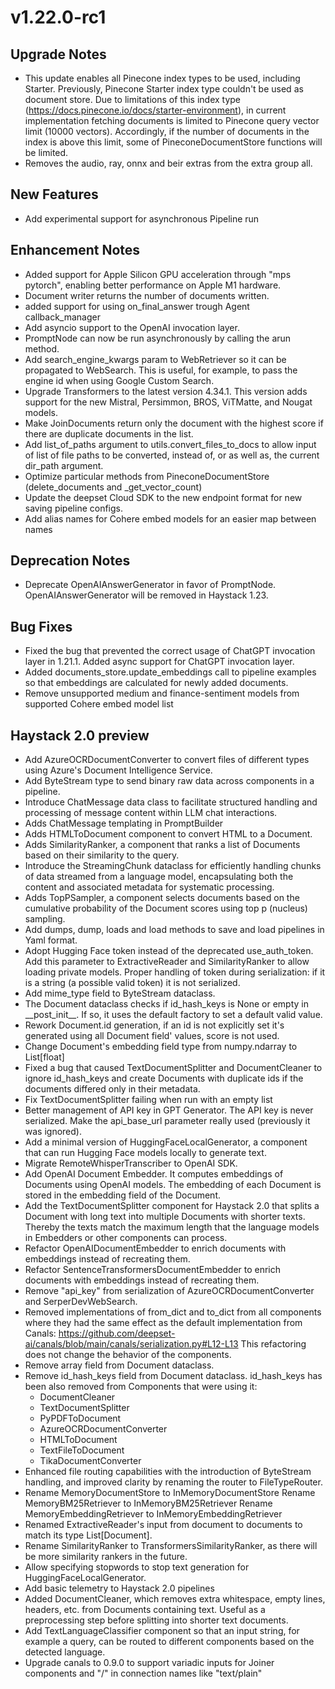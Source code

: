# v1.22.0-rc1

## Upgrade Notes

-   This update enables all Pinecone index types to be used, including
    Starter. Previously, Pinecone Starter index type couldn't be used as
    document store. Due to limitations of this index type
    (<https://docs.pinecone.io/docs/starter-environment>), in current
    implementation fetching documents is limited to Pinecone query
    vector limit (10000 vectors). Accordingly, if the number of
    documents in the index is above this limit, some of
    PineconeDocumentStore functions will be limited.
-   Removes the <span class="title-ref">audio</span>,
    <span class="title-ref">ray</span>,
    <span class="title-ref">onnx</span> and
    <span class="title-ref">beir</span> extras from the extra group
    <span class="title-ref">all</span>.

## New Features

-   Add experimental support for asynchronous
    <span class="title-ref">Pipeline</span> run

## Enhancement Notes

-   Added support for Apple Silicon GPU acceleration through "mps
    pytorch", enabling better performance on Apple M1 hardware.
-   Document writer returns the number of documents written.
-   added support for using
    <span class="title-ref">on_final_answer</span> trough
    <span class="title-ref">Agent</span>
    <span class="title-ref">callback_manager</span>
-   Add asyncio support to the OpenAI invocation layer.
-   PromptNode can now be run asynchronously by calling the
    <span class="title-ref">arun</span> method.
-   Add <span class="title-ref">search_engine_kwargs</span> param to
    WebRetriever so it can be propagated to WebSearch. This is useful,
    for example, to pass the engine id when using Google Custom Search.
-   Upgrade Transformers to the latest version 4.34.1. This version adds
    support for the new Mistral, Persimmon, BROS, ViTMatte, and Nougat
    models.
-   Make JoinDocuments return only the document with the highest score
    if there are duplicate documents in the list.
-   Add <span class="title-ref">list_of_paths</span> argument to
    <span class="title-ref">utils.convert_files_to_docs</span> to allow
    input of list of file paths to be converted, instead of, or as well
    as, the current <span class="title-ref">dir_path</span> argument.
-   Optimize particular methods from PineconeDocumentStore
    (delete_documents and \_get_vector_count)
-   Update the deepset Cloud SDK to the new endpoint format for new
    saving pipeline configs.
-   Add alias names for Cohere embed models for an easier map between
    names

## Deprecation Notes

-   Deprecate <span class="title-ref">OpenAIAnswerGenerator</span> in
    favor of <span class="title-ref">PromptNode</span>.
    <span class="title-ref">OpenAIAnswerGenerator</span> will be removed
    in Haystack 1.23.

## Bug Fixes

-   Fixed the bug that prevented the correct usage of ChatGPT invocation
    layer in 1.21.1. Added async support for ChatGPT invocation layer.
-   Added documents_store.update_embeddings call to pipeline examples so
    that embeddings are calculated for newly added documents.
-   Remove unsupported <span class="title-ref">medium</span> and
    <span class="title-ref">finance-sentiment</span> models from
    supported Cohere embed model list

## Haystack 2.0 preview

-   Add AzureOCRDocumentConverter to convert files of different types
    using Azure's Document Intelligence Service.
-   Add ByteStream type to send binary raw data across components in a
    pipeline.
-   Introduce ChatMessage data class to facilitate structured handling
    and processing of message content within LLM chat interactions.
-   Adds <span class="title-ref">ChatMessage</span> templating in
    <span class="title-ref">PromptBuilder</span>
-   Adds HTMLToDocument component to convert HTML to a Document.
-   Adds SimilarityRanker, a component that ranks a list of Documents
    based on their similarity to the query.
-   Introduce the StreamingChunk dataclass for efficiently handling
    chunks of data streamed from a language model, encapsulating both
    the content and associated metadata for systematic processing.
-   Adds TopPSampler, a component selects documents based on the
    cumulative probability of the Document scores using top p (nucleus)
    sampling.
-   Add <span class="title-ref">dumps</span>,
    <span class="title-ref">dump</span>,
    <span class="title-ref">loads</span> and
    <span class="title-ref">load</span> methods to save and load
    pipelines in Yaml format.
-   Adopt Hugging Face <span class="title-ref">token</span> instead of
    the deprecated <span class="title-ref">use_auth_token</span>. Add
    this parameter to <span class="title-ref">ExtractiveReader</span>
    and <span class="title-ref">SimilarityRanker</span> to allow loading
    private models. Proper handling of
    <span class="title-ref">token</span> during serialization: if it is
    a string (a possible valid token) it is not serialized.
-   Add <span class="title-ref">mime_type</span> field to
    <span class="title-ref">ByteStream</span> dataclass.
-   The Document dataclass checks if
    <span class="title-ref">id_hash_keys</span> is None or empty in
    \_\_post_init\_\_. If so, it uses the default factory to set a
    default valid value.
-   Rework <span class="title-ref">Document.id</span> generation, if an
    <span class="title-ref">id</span> is not explicitly set it's
    generated using all <span class="title-ref">Document</span> field'
    values, <span class="title-ref">score</span> is not used.
-   Change <span class="title-ref">Document</span>'s
    <span class="title-ref">embedding</span> field type from
    <span class="title-ref">numpy.ndarray</span> to
    <span class="title-ref">List\[float\]</span>
-   Fixed a bug that caused TextDocumentSplitter and DocumentCleaner to
    ignore id_hash_keys and create Documents with duplicate ids if the
    documents differed only in their metadata.
-   Fix TextDocumentSplitter failing when run with an empty list
-   Better management of API key in GPT Generator. The API key is never
    serialized. Make the <span class="title-ref">api_base_url</span>
    parameter really used (previously it was ignored).
-   Add a minimal version of HuggingFaceLocalGenerator, a component that
    can run Hugging Face models locally to generate text.
-   Migrate RemoteWhisperTranscriber to OpenAI SDK.
-   Add OpenAI Document Embedder. It computes embeddings of Documents
    using OpenAI models. The embedding of each Document is stored in the
    <span class="title-ref">embedding</span> field of the Document.
-   Add the <span class="title-ref">TextDocumentSplitter</span>
    component for Haystack 2.0 that splits a Document with long text
    into multiple Documents with shorter texts. Thereby the texts match
    the maximum length that the language models in Embedders or other
    components can process.
-   Refactor OpenAIDocumentEmbedder to enrich documents with embeddings
    instead of recreating them.
-   Refactor SentenceTransformersDocumentEmbedder to enrich documents
    with embeddings instead of recreating them.
-   Remove "api_key" from serialization of AzureOCRDocumentConverter and
    SerperDevWebSearch.
-   Removed implementations of from_dict and to_dict from all components
    where they had the same effect as the default implementation from
    Canals:
    <https://github.com/deepset-ai/canals/blob/main/canals/serialization.py#L12-L13>
    This refactoring does not change the behavior of the components.
-   Remove <span class="title-ref">array</span> field from
    <span class="title-ref">Document</span> dataclass.
-   Remove <span class="title-ref">id_hash_keys</span> field from
    <span class="title-ref">Document</span> dataclass.
    <span class="title-ref">id_hash_keys</span> has been also removed
    from Components that were using it:
    -   <span class="title-ref">DocumentCleaner</span>
    -   <span class="title-ref">TextDocumentSplitter</span>
    -   <span class="title-ref">PyPDFToDocument</span>
    -   <span class="title-ref">AzureOCRDocumentConverter</span>
    -   <span class="title-ref">HTMLToDocument</span>
    -   <span class="title-ref">TextFileToDocument</span>
    -   <span class="title-ref">TikaDocumentConverter</span>
-   Enhanced file routing capabilities with the introduction of
    <span class="title-ref">ByteStream</span> handling, and improved
    clarity by renaming the router to
    <span class="title-ref">FileTypeRouter</span>.
-   Rename <span class="title-ref">MemoryDocumentStore</span> to
    <span class="title-ref">InMemoryDocumentStore</span> Rename
    <span class="title-ref">MemoryBM25Retriever</span> to
    <span class="title-ref">InMemoryBM25Retriever</span> Rename
    <span class="title-ref">MemoryEmbeddingRetriever</span> to
    <span class="title-ref">InMemoryEmbeddingRetriever</span>
-   Renamed ExtractiveReader's input from
    <span class="title-ref">document</span> to
    <span class="title-ref">documents</span> to match its type
    List\[Document\].
-   Rename <span class="title-ref">SimilarityRanker</span> to
    <span class="title-ref">TransformersSimilarityRanker</span>, as
    there will be more similarity rankers in the future.
-   Allow specifying stopwords to stop text generation for
    <span class="title-ref">HuggingFaceLocalGenerator</span>.
-   Add basic telemetry to Haystack 2.0 pipelines
-   Added DocumentCleaner, which removes extra whitespace, empty lines,
    headers, etc. from Documents containing text. Useful as a
    preprocessing step before splitting into shorter text documents.
-   Add TextLanguageClassifier component so that an input string, for
    example a query, can be routed to different components based on the
    detected language.
-   Upgrade canals to 0.9.0 to support variadic inputs for Joiner
    components and "/" in connection names like "text/plain"
